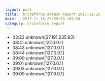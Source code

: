 ```yaml
---
layout: post
title:  bruteforce attack report 2017-11-16
date:   2017-11-16 23:59:59 +09:00
category: bruteforce report
---
```


* 03:23 unknown[27.191.235.93]
* 08:41 unknown[127.0.0.1]
* 08:43 unknown[127.0.0.1]
* 08:44 unknown[127.0.0.1]
* 09:00 unknown[127.0.0.1]
* 09:01 unknown[127.0.0.1]
* 09:03 unknown[127.0.0.1]
* 09:09 unknown[127.0.0.1]
